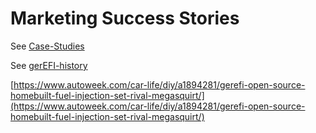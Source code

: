# Marketing Success Stories

See [Case-Studies](Case-Studies)

See [gerEFI-history](gerEFI-history)

[https://www.autoweek.com/car-life/diy/a1894281/gerefi-open-source-homebuilt-fuel-injection-set-rival-megasquirt/](https://www.autoweek.com/car-life/diy/a1894281/gerefi-open-source-homebuilt-fuel-injection-set-rival-megasquirt/)

